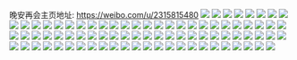 晚安再会主页地址: https://weibo.com/u/2315815480 
![](https://wx4.sinaimg.cn/mw2000/8a088a38ly1h91luyplwkj20fa0m2td8.jpg) 
![](https://wx4.sinaimg.cn/mw2000/8a088a38ly1h8y1802riyj20zu0m0mzl.jpg) 
![](https://wx4.sinaimg.cn/mw2000/8a088a38ly1h8y13snv3dj20zu25ox43.jpg) 
![](https://wx4.sinaimg.cn/mw2000/8a088a38ly1h8rlzxj502j20zo216ngm.jpg) 
![](https://wx4.sinaimg.cn/mw2000/8a088a38ly1h8ogid12vzj20e80iydk3.jpg) 
![](https://wx4.sinaimg.cn/mw2000/8a088a38ly1h8nba9lagnj20zu0ormzv.jpg) 
![](https://wx4.sinaimg.cn/mw2000/8a088a38ly1h8k8ia463yj20zu20rb2a.jpg) 
![](https://wx4.sinaimg.cn/mw2000/8a088a38ly1h8hwlqe0t2j20zo0ycn1j.jpg) 
![](https://wx4.sinaimg.cn/mw2000/8a088a38ly1h8hvpjxdc2j20zo11wtcd.jpg) 
![](https://wx4.sinaimg.cn/mw2000/8a088a38ly1h8e6cm139yj22c0340x6r.jpg) 
![](https://wx4.sinaimg.cn/mw2000/8a088a38ly1h856kgmzmij214c0u0ai0.jpg) 
![](https://wx4.sinaimg.cn/mw2000/8a088a38ly1h7x21zlm9jj20zo1x711w.jpg) 
![](https://wx4.sinaimg.cn/mw2000/8a088a38ly1h77hywuw4uj20zo1657bf.jpg) 
![](https://wx4.sinaimg.cn/mw2000/8a088a38ly1h6x5ou3cb7j20zo0qk75u.jpg) 
![](https://wx4.sinaimg.cn/mw2000/8a088a38ly1h6psqf75hhj20zo18vdqk.jpg) 
![](https://wx4.sinaimg.cn/mw2000/8a088a38ly1h6oq651kmdj20yn1m3nnp.jpg) 
![](https://wx4.sinaimg.cn/mw2000/8a088a38ly1h6l48hoqdoj22c03404qr.jpg) 
![](https://wx4.sinaimg.cn/mw2000/8a088a38ly1h60t0wxkobj20zo1jmacc.jpg) 
![](https://wx4.sinaimg.cn/mw2000/8a088a38ly1h5v4dfczkwj20zo0sn0wy.jpg) 
![](https://wx4.sinaimg.cn/mw2000/8a088a38ly1h5n0htwo6bj20zo0nzgtw.jpg) 
![](https://wx4.sinaimg.cn/mw2000/8a088a38ly1h5n0hux8w5j20uk16xnad.jpg) 
![](https://wx4.sinaimg.cn/mw2000/8a088a38ly1h5n0hvi1y8j20xc0pwdo5.jpg) 
![](https://wx4.sinaimg.cn/mw2000/8a088a38ly1h5l9r2iro7j20u0190aph.jpg) 
![](https://wx4.sinaimg.cn/mw2000/8a088a38ly1h5l9pi3v1nj237k4tcnpg.jpg) 
![](https://wx4.sinaimg.cn/mw2000/8a088a38ly1h5l9pr35pwj222o34fe83.jpg) 
![](https://wx4.sinaimg.cn/mw2000/8a088a38ly1h5l9q2868oj222o3407wi.jpg) 
![](https://wx4.sinaimg.cn/mw2000/8a088a38ly1h5l9qvpmj1j222o34nnpe.jpg) 
![](https://wx4.sinaimg.cn/mw2000/8a088a38ly1h5l9hceg5oj222h340hdu.jpg) 
![](https://wx4.sinaimg.cn/mw2000/8a088a38ly1h5l9hfv7v1j222o34bb2b.jpg) 
![](https://wx4.sinaimg.cn/mw2000/8a088a38ly1h5l9hk1kk2j222o340e82.jpg) 
![](https://wx4.sinaimg.cn/mw2000/8a088a38ly1h5l9hp3yp8j222o34fhdu.jpg) 
![](https://wx4.sinaimg.cn/mw2000/8a088a38ly1h5jelhtaa8j23402c0u0y.jpg) 
![](https://wx4.sinaimg.cn/mw2000/8a088a38ly1h5h8lo0teyj20zo256e81.jpg) 
![](https://wx4.sinaimg.cn/mw2000/8a088a38ly1h5h8lqe1ekj22560zox21.jpg) 
![](https://wx4.sinaimg.cn/mw2000/8a088a38gy1h57ygx4vl7j22s01uob2b.jpg) 
![](https://wx4.sinaimg.cn/mw2000/8a088a38gy1h57jnbt848j23c05001l1.jpg) 
![](https://wx4.sinaimg.cn/mw2000/8a088a38gy1h57jn8bumtj25003c0nph.jpg) 
![](https://wx4.sinaimg.cn/mw2000/8a088a38gy1h57jnd2o2wj20u0190gtb.jpg) 
![](https://wx4.sinaimg.cn/mw2000/8a088a38gy1h57jnfrur6j222b340qv5.jpg) 
![](https://wx4.sinaimg.cn/mw2000/8a088a38gy1h57jni7txrj222o340kjm.jpg) 
![](https://wx4.sinaimg.cn/mw2000/8a088a38gy1h57jnkf3jpj222e3401ky.jpg) 
![](https://wx4.sinaimg.cn/mw2000/8a088a38gy1h57jnnt7mbj222o34n1ky.jpg) 
![](https://wx4.sinaimg.cn/mw2000/8a088a38gy1h57jnqo2a6j222o340x6p.jpg) 
![](https://wx4.sinaimg.cn/mw2000/8a088a38gy1h57k2ne6wsj222o34f7wi.jpg) 
![](https://wx4.sinaimg.cn/mw2000/8a088a38gy1h56sjf8o7hj20wq0lzwp1.jpg) 
![](https://wx4.sinaimg.cn/mw2000/8a088a38gy1h569y37j02j222o340npe.jpg) 
![](https://wx4.sinaimg.cn/mw2000/8a088a38gy1h569xzxm6ij222o340x6p.jpg) 
![](https://wx4.sinaimg.cn/mw2000/8a088a38gy1h569y5d4q0j21rp2cxb2a.jpg) 
![](https://wx4.sinaimg.cn/mw2000/8a088a38gy1h568ijw3x9j20u0190nad.jpg) 
![](https://wx4.sinaimg.cn/mw2000/8a088a38gy1h568ipdze4j222b2r37wj.jpg) 
![](https://wx4.sinaimg.cn/mw2000/8a088a38gy1h568iqlm4dj20u0190qeh.jpg) 
![](https://wx4.sinaimg.cn/mw2000/8a088a38ly1h51qoyo3gqj21kt24ae7r.jpg) 
![](https://wx4.sinaimg.cn/mw2000/8a088a38ly1h51oheask9j22rk22oe81.jpg) 
![](https://wx4.sinaimg.cn/mw2000/8a088a38ly1h51ohrjbk9j22rk22oe81.jpg) 
![](https://wx4.sinaimg.cn/mw2000/8a088a38ly1h511q3a92gj20zo256npd.jpg) 
![](https://wx4.sinaimg.cn/mw2000/8a088a38ly1h50sj8165fj21900u0nek.jpg) 
![](https://wx4.sinaimg.cn/mw2000/8a088a38ly1h50sjqlo57j22rk22ou0x.jpg) 
![](https://wx4.sinaimg.cn/mw2000/8a088a38ly1h50sjrokgpj21400u0wn7.jpg) 
![](https://wx4.sinaimg.cn/mw2000/8a088a38ly1h50ski4ao4j22rk22ox6q.jpg) 
![](https://wx4.sinaimg.cn/mw2000/8a088a38ly1h50skwcdhbj21k022ohdt.jpg) 
![](https://wx4.sinaimg.cn/mw2000/8a088a38ly1h50slklf8bj22rk22jkjm.jpg) 
![](https://wx4.sinaimg.cn/mw2000/8a088a38ly1h50sm8k991j234023ab2a.jpg) 
![](https://wx4.sinaimg.cn/mw2000/8a088a38ly1h4q484a9o9j21400u0n9o.jpg) 
![](https://wx4.sinaimg.cn/mw2000/8a088a38ly1h46h8g2nawj20zo17vk15.jpg) 
![](https://wx4.sinaimg.cn/mw2000/8a088a38ly1h45voqfayfj20zo2567wh.jpg) 
![](https://wx4.sinaimg.cn/mw2000/8a088a38ly1h45vorqm2hj20zo2567wh.jpg) 
![](https://wx4.sinaimg.cn/mw2000/8a088a38ly1h45vou7n21j22560zohdt.jpg) 
![](https://wx4.sinaimg.cn/mw2000/8a088a38ly1h45voomg39j22560zoe81.jpg) 
![](https://wx4.sinaimg.cn/mw2000/8a088a38ly1h45d0vvdiej20zo256kjl.jpg) 
![](https://wx4.sinaimg.cn/mw2000/8a088a38ly1h424r1zztbj22c0340x6r.jpg) 
![](https://wx4.sinaimg.cn/mw2000/8a088a38ly1h41aaiwvgbj20wh135gsv.jpg) 
![](https://wx4.sinaimg.cn/mw2000/8a088a38ly1h40in1z8tfj20zo256n5w.jpg) 
![](https://wx4.sinaimg.cn/mw2000/8a088a38ly1h3walvu5trj20zi21gk3y.jpg) 
![](https://wx4.sinaimg.cn/mw2000/8a088a38ly1h3walvg116j20zo216dt2.jpg) 
![](https://wx4.sinaimg.cn/mw2000/8a088a38ly1h3w9rilofmj22c03407wj.jpg) 
![](https://wx4.sinaimg.cn/mw2000/8a088a38ly1h3w9rpf8eej20zo256npd.jpg) 
![](https://wx4.sinaimg.cn/mw2000/8a088a38ly1h3t0ran7xqj20wi17bgu0.jpg) 
![](https://wx4.sinaimg.cn/mw2000/8a088a38ly1h3rz3tqb8jj20u0184qh0.jpg) 
![](https://wx4.sinaimg.cn/mw2000/8a088a38ly1h3rz3r9paqj20zo1vsh0m.jpg) 
![](https://wx4.sinaimg.cn/mw2000/8a088a38ly1h3n76ystepj20u00ksjz1.jpg) 
![](https://wx4.sinaimg.cn/mw2000/8a088a38ly1h3n6bxp5i4j20mi0u0q9e.jpg) 
![](https://wx4.sinaimg.cn/mw2000/8a088a38ly1h3kzv8shmfj20zo0oxaek.jpg) 
